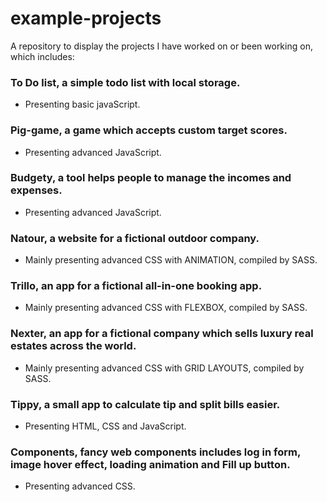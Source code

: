 # example-projects
A repository to display the projects I have worked on or been working on, which includes:

### To Do list, a simple todo list with local storage.
  * Presenting basic javaScript.

### Pig-game, a game which accepts custom target scores.
  * Presenting advanced JavaScript.

### Budgety, a tool helps people to manage the incomes and expenses.
  * Presenting advanced JavaScript.

### Natour, a website for a fictional outdoor company.
  * Mainly presenting advanced CSS with ANIMATION, compiled by SASS.

### Trillo, an app for a fictional all-in-one booking app.
  * Mainly presenting advanced CSS with FLEXBOX, compiled by SASS.

### Nexter, an app for a fictional company which sells luxury real estates across the world.
  * Mainly presenting advanced CSS with GRID LAYOUTS, compiled by SASS.

### Tippy, a small app to calculate tip and split bills easier.
  * Presenting HTML, CSS and JavaScript.

### Components, fancy web components includes log in form, image hover effect, loading animation and Fill up button.
  * Presenting advanced CSS.